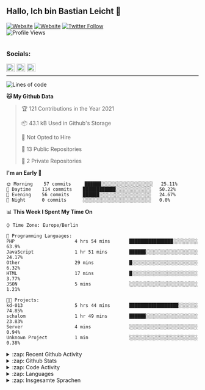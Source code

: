 ## Hallo, Ich bin Bastian Leicht 👋
[![Website](https://img.shields.io/website?label=bastianleicht.de&style=for-the-badge&url=https%3A%2F%2Fbastianleicht.de)](https://bastianleicht.de)
[![Website](https://img.shields.io/website?label=bastianleicht.com&style=for-the-badge&url=https%3A%2F%2Fbastianleicht.com)](https://bastianleicht.com)
[![Twitter Follow](https://img.shields.io/twitter/follow/bastianleicht?color=1DA1F2&logo=twitter&style=for-the-badge)](https://twitter.com/intent/follow?original_referer=https%3A%2F%2Fgithub.com%2Frouterabfrage&screen_name=bastianleicht)
<br>
![Profile Views](https://komarev.com/ghpvc/?username=routerabfrage&style=flat-square)

<p align="center"> 
  <img alt="" src="https://profile-counter.glitch.me/routerabfrage/count.svg" />
</p>

<h3>Socials: </h3>

[<img align="left" alt="Webseite" width="22px" style="margin-right: 5px;" src="https://raw.githubusercontent.com/routerabfrage/routerabfrage/master/assets/Website.svg" />][Website]
[<img align="left" alt="Twitter" width="22px" style="margin-right: 5px;" src="https://raw.githubusercontent.com/routerabfrage/routerabfrage/master/assets/Twitter_2012.svg" />][Twitter]
[<img align="left" alt="Stackoverflow" width="22px" style="margin-right: 5px;" src="https://raw.githubusercontent.com/routerabfrage/routerabfrage/master/assets/stackoverflow-512.png" />][Stackoverflow]
<br>

---
<!--START_SECTION:waka-->
![Lines of code](https://img.shields.io/badge/From%20Hello%20World%20I%27ve%20Written-923419%20lines%20of%20code-blue)

**🐱 My Github Data** 

> 🏆 121 Contributions in the Year 2021
 > 
> 📦 43.1 kB Used in Github's Storage 
 > 
> 🚫 Not Opted to Hire
 > 
> 📜 13 Public Repositories 
 > 
> 🔑 2 Private Repositories  
 > 
**I'm an Early 🐤** 

```text
🌞 Morning    57 commits     ██████░░░░░░░░░░░░░░░░░░░   25.11% 
🌆 Daytime    114 commits    ████████████░░░░░░░░░░░░░   50.22% 
🌃 Evening    56 commits     ██████░░░░░░░░░░░░░░░░░░░   24.67% 
🌙 Night      0 commits      ░░░░░░░░░░░░░░░░░░░░░░░░░   0.0%

```


📊 **This Week I Spent My Time On** 

```text
⌚︎ Time Zone: Europe/Berlin

💬 Programming Languages: 
PHP                      4 hrs 54 mins       ████████████████░░░░░░░░░   63.9% 
JavaScript               1 hr 51 mins        ██████░░░░░░░░░░░░░░░░░░░   24.17% 
Other                    29 mins             █░░░░░░░░░░░░░░░░░░░░░░░░   6.32% 
HTML                     17 mins             █░░░░░░░░░░░░░░░░░░░░░░░░   3.77% 
JSON                     5 mins              ░░░░░░░░░░░░░░░░░░░░░░░░░   1.21%

🐱‍💻 Projects: 
kd-013                   5 hrs 44 mins       ██████████████████░░░░░░░   74.85% 
schalom                  1 hr 49 mins        ██████░░░░░░░░░░░░░░░░░░░   23.83% 
Server                   4 mins              ░░░░░░░░░░░░░░░░░░░░░░░░░   0.94% 
Unknown Project          1 min               ░░░░░░░░░░░░░░░░░░░░░░░░░   0.38%

```


<!--END_SECTION:waka-->
<details>
    <summary>:zap: Recent Github Activity</summary>
    <pre>
<!--START_SECTION:activity-->
1. 🎉 Merged PR [#2](https://github.com/routerabfrage/Logger-Bot/pull/2) in [routerabfrage/Logger-Bot](https://github.com/routerabfrage/Logger-Bot)
2. 🎉 Merged PR [#1](https://github.com/routerabfrage/Logger-Bot/pull/1) in [routerabfrage/Logger-Bot](https://github.com/routerabfrage/Logger-Bot)
<!--END_SECTION:activity-->
    </pre>
</details>

<details>
    <summary>:zap: Github Stats</summary>
    <pre>
        <img alt="GitHub Stats" src="https://github-readme-stats.routerabfrage.vercel.app/api?username=routerabfrage&show_icons=true&theme=dark" />
    </pre>
</details>

<details>
    <summary>:zap: Code Activity</summary>
    <pre>
        <img alt="Code activity" src="https://wakatime.com/share/@90818ae0-9ba0-4e2a-8ed8-98c30e947c50/a1ac7e83-bba7-4109-8f37-037c37bb63eb.svg" height="400" />    
    </pre>
</details>

<details>
    <summary>:zap: Languages</summary>
    <pre>
        <img alt="Languages used (7 days)" src="https://wakatime.com/share/@90818ae0-9ba0-4e2a-8ed8-98c30e947c50/b0eba8ff-2de8-4b40-929e-8c7a97a106f9.svg" height="400" />
    </pre>
</details>

<details>
    <summary>:zap: Insgesamte Sprachen</summary>
    <pre>
        <img alt="All time used Languages" src="https://wakatime.com/share/@90818ae0-9ba0-4e2a-8ed8-98c30e947c50/d328c553-68a8-4426-974c-be045b324309.svg" height="400" />
    </pre>
</details>

[Archive]: https://github.com/routerabfrageNET
[Website]: https://bastianleicht.de/
[Twitter]: https://twitter.com/bastianleicht
[Stackoverflow]: https://stackoverflow.com/users/13409812/bastian-leicht
